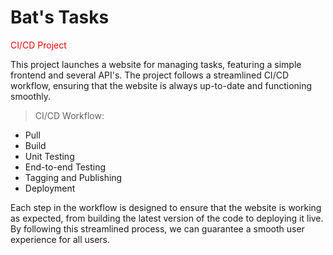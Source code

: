 Bat's Tasks
===

<span style="color:red">CI/CD Project</span> 

This project launches a website for managing tasks, featuring a simple frontend and several API's. The project follows a streamlined CI/CD workflow, ensuring that the website is always up-to-date and functioning smoothly.

> CI/CD Workflow:
- Pull
- Build
- Unit Testing
- End-to-end Testing
- Tagging and Publishing
- Deployment

Each step in the workflow is designed to ensure that the website is working as expected, from building the latest version of the code to deploying it live. By following this streamlined process, we can guarantee a smooth user experience for all users.
